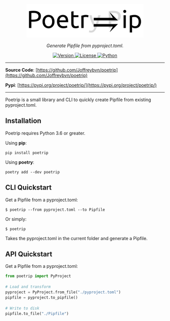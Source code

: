 
<p align="center">
  <img src="./docs/logo.svg" alt="Poetrip">
</p>
<p align="center">
    <em>Generate Pipfile from pyproject.toml.</em>
</p>
<p align="center">
    <a href="https://pypi.org/project/poetrip/" target="_blank">
        <img src="https://img.shields.io/pypi/v/poetrip.svg" alt="Version">
    </a>
    <a href="https://pypi.org/project/poetrip/" target="_blank">
        <img src="https://img.shields.io/pypi/l/poetrip.svg" alt="License">
    </a>
    <a href="https://pypi.org/project/poetrip/" target="_blank">
        <img src="https://img.shields.io/pypi/pyversions/poetrip.svg" alt="Python">
    </a>
</p>

---

**Source Code**: [https://github.com/Joffreybvn/poetrip](https://github.com/Joffreybvn/poetrip)

**Pypi**: [https://pypi.org/project/poetrip/](https://pypi.org/project/poetrip/)

---

Poetrip is a small library and CLI to quickly create Pipfile from existing pyproject.toml.

## Installation
Poetrip requires Python 3.6 or greater.

Using **pip**:
```Shell
pip install poetrip
```

Using **poetry**:
```shell
poetry add --dev poetrip
```

## CLI Quickstart
Get a Pipfile from a pyproject.toml:
```shell
$ poetrip --from pyproject.toml --to Pipfile
```

Or simply:
```shell
$ poetrip
```
Takes the pyproject.toml in the current folder and generate a Pipfile.

## API Quickstart
Get a Pipfile from a pyproject.toml:
```python
from poetrip import PyProject

# Load and transform
pyproject = PyProject.from_file("./pyproject.toml")
pipfile = pyproject.to_pipfile()

# Write to disk
pipfile.to_file("./Pipfile")
```
